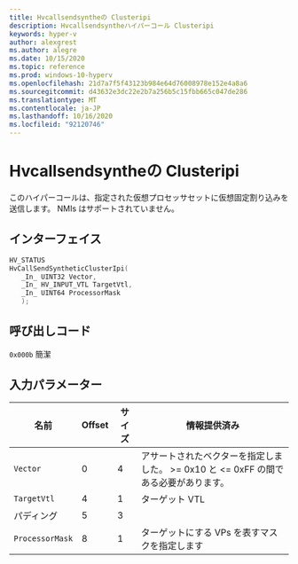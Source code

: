 ```yaml
---
title: Hvcallsendsyntheの Clusteripi
description: Hvcallsendsyntheハイパーコール Clusteripi
keywords: hyper-v
author: alexgrest
ms.author: alegre
ms.date: 10/15/2020
ms.topic: reference
ms.prod: windows-10-hyperv
ms.openlocfilehash: 21d7a7f5f43123b984e64d76008978e152e4a8a6
ms.sourcegitcommit: d43632e3dc22e2b7a256b5c15fbb665c047de286
ms.translationtype: MT
ms.contentlocale: ja-JP
ms.lasthandoff: 10/16/2020
ms.locfileid: "92120746"
---
```

# <a name="hvcallsendsyntheticclusteripi"></a>Hvcallsendsyntheの Clusteripi

このハイパーコールは、指定された仮想プロセッサセットに仮想固定割り込みを送信します。 NMIs はサポートされていません。

## <a name="interface"></a>インターフェイス

 ```c
HV_STATUS
HvCallSendSyntheticClusterIpi(
    _In_ UINT32 Vector,
    _In_ HV_INPUT_VTL TargetVtl,
    _In_ UINT64 ProcessorMask
    );
 ```

## <a name="call-code"></a>呼び出しコード
`0x000b` 簡潔

## <a name="input-parameters"></a>入力パラメーター

| 名前                    | Offset     | サイズ     | 情報提供済み                      |
|-------------------------|------------|----------|-------------------------------------------|
| `Vector`                | 0          | 4        | アサートされたベクターを指定しました。 >= 0x10 と <= 0xFF の間である必要があります。  |
| `TargetVtl`             | 4          | 1        | ターゲット VTL                                |
| パディング                 | 5          | 3        |                                           |
| `ProcessorMask`         | 8          | 1        | ターゲットにする VPs を表すマスクを指定します|
